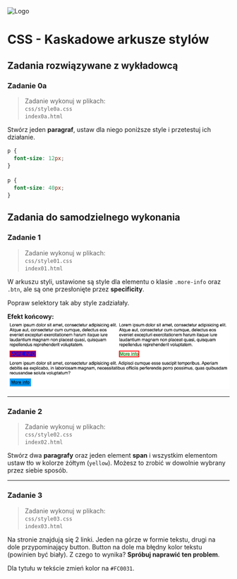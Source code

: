 <img alt="Logo" src="http://coderslab.pl/img/coderslab-logo.png" width="400">

# CSS - Kaskadowe arkusze stylów


## Zadania rozwiązywane z wykładowcą

### Zadanie 0a

> Zadanie wykonuj w plikach:  
> `css/style0a.css`   
> `index0a.html`


Stwórz jeden **paragraf**, ustaw dla niego poniższe style i przetestuj ich działanie.

```css
p {
  font-size: 12px;
}

p {
  font-size: 40px;
}
```


## Zadania do samodzielnego wykonania

### Zadanie 1

> Zadanie wykonuj w plikach:  
> `css/style01.css`   
> `index01.html`

W arkuszu styli, ustawione są style dla elementu o klasie `.more-info` oraz `.btn`, ale są one przesłonięte przez **specificity**.

Popraw selektory tak aby style zadziałały.

**Efekt końcowy:**
![Task01](images/task01.png)

---

###  Zadanie 2 

> Zadanie wykonuj w plikach:  
> `css/style02.css`   
> `index02.html`

Stwórz dwa **paragrafy** oraz jeden element **span** i wszystkim elementom ustaw tło w kolorze żółtym (```yellow```). Możesz to zrobić w dowolnie wybrany przez siebie sposób.

---

###  Zadanie 3 

> Zadanie wykonuj w plikach:  
> `css/style03.css`   
> `index03.html`

Na stronie znajdują się 2 linki. Jeden na górze w formie tekstu, drugi na dole przypominający button. Button na dole ma błędny kolor tekstu (powinien być biały). Z czego to wynika? **Spróbuj naprawić ten problem**.

Dla tytułu w tekście zmień kolor na `#FC0031`.